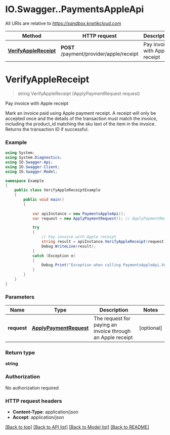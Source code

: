 # IO.Swagger..PaymentsAppleApi

All URIs are relative to *https://sandbox.knetikcloud.com*

Method | HTTP request | Description
------------- | ------------- | -------------
[**VerifyAppleReceipt**](PaymentsAppleApi.md#verifyapplereceipt) | **POST** /payment/provider/apple/receipt | Pay invoice with Apple receipt


<a name="verifyapplereceipt"></a>
# **VerifyAppleReceipt**
> string VerifyAppleReceipt (ApplyPaymentRequest request)

Pay invoice with Apple receipt

Mark an invoice paid using Apple payment receipt. A receipt will only be accepted once and the details of the transaction must match the invoice, including the product_id matching the sku text of the item in the invoice. Returns the transaction ID if successful.

### Example
```csharp
using System;
using System.Diagnostics;
using IO.Swagger.Api;
using IO.Swagger.Client;
using IO.Swagger.Model;

namespace Example
{
    public class VerifyAppleReceiptExample
    {
        public void main()
        {
            
            var apiInstance = new PaymentsAppleApi();
            var request = new ApplyPaymentRequest(); // ApplyPaymentRequest | The request for paying an invoice through an Apple receipt (optional) 

            try
            {
                // Pay invoice with Apple receipt
                string result = apiInstance.VerifyAppleReceipt(request);
                Debug.WriteLine(result);
            }
            catch (Exception e)
            {
                Debug.Print("Exception when calling PaymentsAppleApi.VerifyAppleReceipt: " + e.Message );
            }
        }
    }
}
```

### Parameters

Name | Type | Description  | Notes
------------- | ------------- | ------------- | -------------
 **request** | [**ApplyPaymentRequest**](ApplyPaymentRequest.md)| The request for paying an invoice through an Apple receipt | [optional] 

### Return type

**string**

### Authorization

No authorization required

### HTTP request headers

 - **Content-Type**: application/json
 - **Accept**: application/json

[[Back to top]](#) [[Back to API list]](../README.md#documentation-for-api-endpoints) [[Back to Model list]](../README.md#documentation-for-models) [[Back to README]](../README.md)

